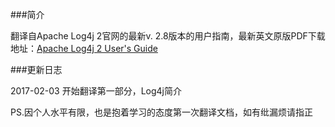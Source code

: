 ###简介

翻译自Apache Log4j 2官网的最新v. 2.8版本的用户指南，最新英文原版PDF下载地址：[Apache Log4j 2 User's Guide](https://logging.apache.org/log4j/2.x/log4j-users-guide.pdf)

###更新日志

2017-02-03 开始翻译第一部分，Log4j简介

PS.因个人水平有限，也是抱着学习的态度第一次翻译文档，如有纰漏烦请指正